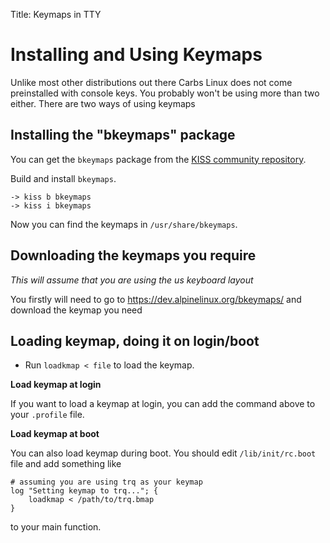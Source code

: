 Title: Keymaps in TTY

Installing and Using Keymaps
============================

Unlike most other distributions out there
Carbs Linux does not come preinstalled with console 
keys. You probably won't be using more than 
two either. There are two ways of using keymaps

Installing the "bkeymaps" package
---------------------------------

You can get the `bkeymaps` package from the
[KISS community repository](https://github.com/kisslinux/community).

Build and install `bkeymaps`.

    -> kiss b bkeymaps
    -> kiss i bkeymaps

Now you can find the keymaps in `/usr/share/bkeymaps`.


Downloading the keymaps you require
-----------------------------------

*This will assume that you are using the us keyboard layout*

You firstly will need to go to <https://dev.alpinelinux.org/bkeymaps/>
and download the keymap you need

Loading keymap, doing it on login/boot
--------------------------------------

- Run `loadkmap < file` to load the keymap.

**Load keymap at login**

If you want to load a keymap at login, you can
add the command above to your `.profile` file.

**Load keymap at boot**

You can also load keymap during boot. You should edit
`/lib/init/rc.boot` file and add something like

    # assuming you are using trq as your keymap
    log "Setting keymap to trq..."; {
        loadkmap < /path/to/trq.bmap
    }

to your main function.
